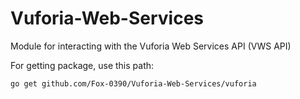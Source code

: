 # Vuforia-Web-Services
Module for interacting with the Vuforia Web Services API (VWS API)

For getting package, use this path:
```
go get github.com/Fox-0390/Vuforia-Web-Services/vuforia
```
